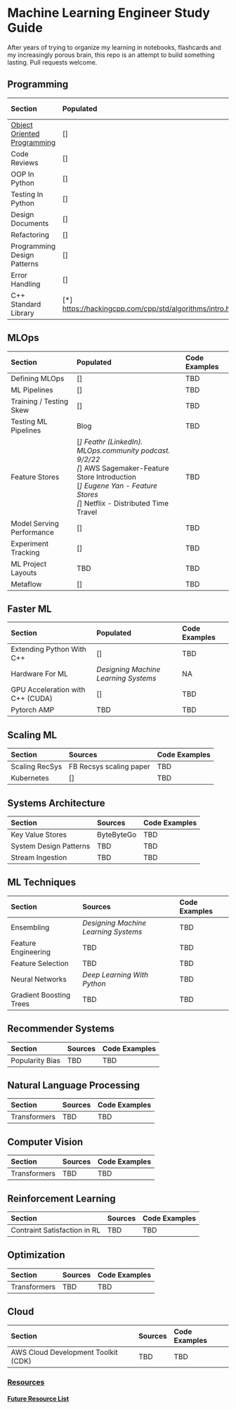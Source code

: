 # Machine Learning Engineer Study Guide
After years of trying to organize my learning in notebooks, flashcards and my increasingly porous brain, this repo is an attempt to build something lasting. Pull requests welcome. 

## Programming
| Section | Populated | Code Examples |
| :---- | :---- | :---- |
| [Object Oriented Programming](Programming/Object-Oriented-Programming.md) | [] | TBD |
| Code Reviews | [] | TBD | 
| OOP In Python | [] | TBD
| Testing In Python | [] | TBD | 
| Design Documents | []| TBD | 
| Refactoring | [] | TBD | 
| Programming Design Patterns | [] | TBD | 
| Error Handling | [] | TBD | 
| C++ Standard Library | [*] https://hackingcpp.com/cpp/std/algorithms/intro.html | TBD | 

## MLOps
| Section | Populated | Code Examples |
| :---- | :---- | :---- |
| Defining MLOps | [] | TBD | 
| ML Pipelines | [] | TBD | 
| Training / Testing Skew | [] | TBD | 
| Testing ML Pipelines | Blog | TBD | 
| Feature Stores | [*] Feathr (LinkedIn). MLOps.community podcast. 9/2/22 <br/> [*] AWS Sagemaker-Feature Store Introduction <br> [*] Eugene Yan - Feature Stores <br/> [*] Netflix - Distributed Time Travel| TBD
| Model Serving Performance | [] | TBD | 
| Experiment Tracking | [] | TBD|
| ML Project Layouts | TBD | TBD | 
| Metaflow | [] | TBD | 

## Faster ML
| Section | Populated | Code Examples | 
| :---- | :---- | :---- |
| Extending Python With C++ | [] | TBD | 
| Hardware For ML | *Designing Machine Learning Systems* | NA |
| GPU Acceleration with C++ (CUDA) | [] | TBD|
| Pytorch AMP | TBD |TBD | 


## Scaling ML 
| Section | Sources | Code Examples | 
| :---- | :---- | :---- |
| Scaling RecSys | FB Recsys scaling paper | TBD | 
| Kubernetes | [] | TBD| 

## Systems Architecture
| Section | Sources | Code Examples |
| :---- | :---- | :---- |
| Key Value Stores | ByteByteGo | TBD | 
| System Design Patterns | TBD | TBD | 
| Stream Ingestion | TBD | TBD | 

## ML Techniques 
| Section | Sources | Code Examples |
| :---- | :---- | :---- |
| Ensembling | *Designing Machine Learning Systems* | TBD | 
| Feature Engineering | TBD | TBD |
| Feature Selection  | TBD | TBD | 
| Neural Networks | *Deep Learning With Python* | TBD |   
| Gradient Boosting Trees | TBD | TBD | 

## Recommender Systems
| Section | Sources | Code Examples |
| :---- | :---- | :---- |
| Popularity Bias | TBD | TBD | 

## Natural Language Processing
| Section | Sources | Code Examples |
| :---- | :---- | :---- |
| Transformers | TBD | TBD | 

## Computer Vision
| Section | Sources | Code Examples |
| :---- | :---- | :---- |
| Transformers | TBD | TBD | 

## Reinforcement Learning
| Section | Sources | Code Examples |
| :---- | :---- | :---- |
| Contraint Satisfaction in RL | TBD | TBD | 

## Optimization 
| Section | Sources | Code Examples |
| :---- | :---- | :---- |
| Transformers | TBD | TBD | 

## Cloud
| Section | Sources | Code Examples |
| :---- | :---- | :---- |
| AWS Cloud Development Toolkit (CDK) | TBD | TBD | 

### [Resources](/Resources)

#### [Future Resource List](Resources_Queue.md)



